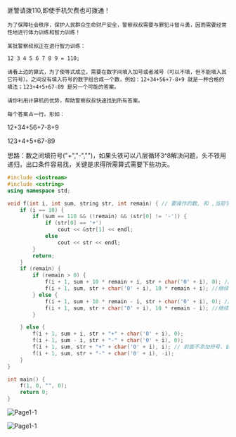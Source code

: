  匪警请拨110,即使手机欠费也可拨通！

    为了保障社会秩序，保护人民群众生命财产安全，警察叔叔需要与罪犯斗智斗勇，因而需要经常性地进行体力训练和智力训练！
    
    某批警察叔叔正在进行智力训练：
    
    12 3 4 5 6 7 8 9 = 110;
    
    请看上边的算式，为了使等式成立，需要在数字间填入加号或者减号（可以不填，但不能填入其它符号）。之间没有填入符号的数字组合成一个数，例如：12+34+56+7-8+9 就是一种合格的填法；123+4+5+67-89 是另一个可能的答案。
    
    请你利用计算机的优势，帮助警察叔叔快速找到所有答案。
    
    每个答案占一行。形如：

12+34+56+7-8+9

123+4+5+67-89





思路：数之间填符号("+","-","")，如果头铁可以八层循环3^8解决问题，头不铁用递归，出口条件容易找，关键是求得所需算式需要下些功夫。

```c++
#include <iostream>
#include <cstring>
using namespace std;

void f(int i, int sum, string str, int remain) { // 要操作的数, 和 ,当前字符串
	if (i == 10) {
		if (sum == 110 && (!remain) && (str[0] != '-')) {
			if (str[0] == '+')
				cout << &str[1] << endl;
			else
				cout << str << endl;
		}
		return;
	}
	if (remain) {
		if (remain > 0) {
			f(i + 1, sum + 10 * remain + i, str + char('0' + i), 0); //杀鸡取卵
			f(i + 1, sum, str + char('0' + i), 10 * remain + i); //继续叠加
		} else {
			f(i + 1, sum + 10 * remain - i, str + char('0' + i), 0); //杀鸡取卵
			f(i + 1, sum, str + char('0' + i), 10 * remain - i); //继续叠加
		}

	} else {
		f(i + 1, sum + i, str + "+" + char('0' + i), 0);
		f(i + 1, sum - i, str + "-" + char('0' + i), 0);
		f(i + 1, sum, str + "+" + char('0' + i), i); // 前面不添加符号，留下了i
		f(i + 1, sum, str + "-" + char('0' + i), -i);
	}
}

int main() {
	f(1, 0, "", 0);
	return 0;
}

```

![Page1-1](https://cdn.jsdelivr.net/gh/moon-Light404/my_picgo/img/20210325173905.jpg)





![Page1-1](https://cdn.jsdelivr.net/gh/moon-Light404/my_picgo/img/20210325173756.png)
